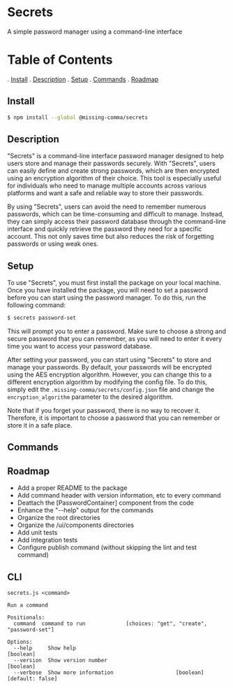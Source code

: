 # Secrets

A simple password manager using a command-line interface

# Table of Contents

. [Install](#Install) . [Description](#Description) . [Setup](#Setup) . [Commands](#Commands) .
[Roadmap](#Roadmap)

## Install

```sh
$ npm install --global @missing-comma/secrets
```

## Description

"Secrets" is a command-line interface password manager designed to help users store and manage their
passwords securely. With "Secrets", users can easily define and create strong passwords, which are
then encrypted using an encryption algorithm of their choice. This tool is especially useful for
individuals who need to manage multiple accounts across various platforms and want a safe and
reliable way to store their passwords.

By using "Secrets", users can avoid the need to remember numerous passwords, which can be
time-consuming and difficult to manage. Instead, they can simply access their password database
through the command-line interface and quickly retrieve the password they need for a specific
account. This not only saves time but also reduces the risk of forgetting passwords or using weak
ones.

## Setup

To use "Secrets", you must first install the package on your local machine.  
Once you have installed the package, you will need to set a password before you can start using the
password manager. To do this, run the following command:

```sh
$ secrets password-set
```

This will prompt you to enter a password. Make sure to choose a strong and secure password that you
can remember, as you will need to enter it every time you want to access your password database.

After setting your password, you can start using "Secrets" to store and manage your passwords. By
default, your passwords will be encrypted using the AES encryption algorithm. However, you can
change this to a different encryption algorithm by modifying the config file. To do this, simply
edit the `.missing-comma/secrets/config.json` file and change the `encryption_algorithm` parameter
to the desired algorithm.

Note that if you forget your password, there is no way to recover it. Therefore, it is important to
choose a password that you can remember or store it in a safe place.

## Commands

## Roadmap

-   Add a proper README to the package
-   Add command header with version information, etc to every command
-   Deattach the [PasswordContainer] component from the code
-   Enhance the "--help" output for the commands
-   Organize the root directories
-   Organize the /ui/components directories
-   Add unit tests
-   Add integration tests
-   Configure publish command (without skipping the lint and test command)

## CLI

```
secrets.js <command>

Run a command

Positionals:
  command  command to run             [choices: "get", "create", "password-set"]

Options:
  --help     Show help                                                 [boolean]
  --version  Show version number                                       [boolean]
  --verbose  Show more information                    [boolean] [default: false]
```
